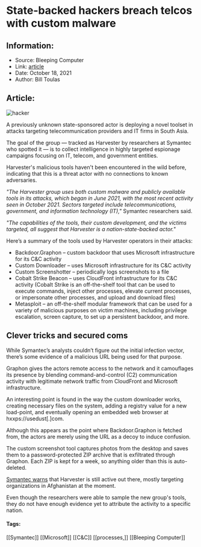 # State-backed hackers breach telcos with custom malware
### 

## Information:
+ Source: Bleeping Computer
+ Link: [article](https://www.bleepingcomputer.com/news/security/state-backed-hackers-breach-telcos-with-custom-malware/)
+ Date: October 18, 2021
+ Author: Bill Toulas


## Article:
![hacker](https://www.bleepstatic.com/content/hl-images/2020/10/01/Hacker.jpg?rand=138052571)


A previously unknown state-sponsored actor is deploying a novel toolset in attacks targeting telecommunication providers and IT firms in South Asia.


The goal of the group — tracked as Harvester by researchers at Symantec who spotted it — is to collect intelligence in highly targeted espionage campaigns focusing on IT, telecom, and government entities.


Harvester's malicious tools haven't been encountered in the wild before, indicating that this is a threat actor with no connections to known adversaries.


*"The Harvester group uses both custom malware and publicly available tools in its attacks, which began in June 2021, with the most recent activity seen in October 2021. Sectors targeted include telecommunications, government, and information technology (IT),"* Symantec researchers said.


*"The capabilities of the tools, their custom development, and the victims targeted, all suggest that Harvester is a nation-state-backed actor."*


Here’s a summary of the tools used by Harvester operators in their attacks:


* Backdoor.Graphon – custom backdoor that uses Microsoft infrastructure for its C&C activity
* Custom Downloader – uses Microsoft infrastructure for its C&C activity
* Custom Screenshotter – periodically logs screenshots to a file
* Cobalt Strike Beacon – uses CloudFront infrastructure for its C&C activity (Cobalt Strike is an off-the-shelf tool that can be used to execute commands, inject other processes, elevate current processes, or impersonate other processes, and upload and download files)
* Metasploit – an off-the-shelf modular framework that can be used for a variety of malicious purposes on victim machines, including privilege escalation, screen capture, to set up a persistent backdoor, and more.


Clever tricks and secured coms
------------------------------


While Symantec’s analysts couldn’t figure out the initial infection vector, there’s some evidence of a malicious URL being used for that purpose.


Graphon gives the actors remote access to the network and it camouflages its presence by blending command-and-control (C2) communication activity with legitimate network traffic from CloudFront and Microsoft infrastructure.


An interesting point is found in the way the custom downloader works, creating necessary files on the system, adding a registry value for a new load-point, and eventually opening an embedded web browser at hxxps://usedust[.]com.


Although this appears as the point where Backdoor.Graphon is fetched from, the actors are merely using the URL as a decoy to induce confusion.


The custom screenshot tool captures photos from the desktop and saves them to a password-protected ZIP archive that is exfiltrated through Graphon. Each ZIP is kept for a week, so anything older than this is auto-deleted.


[Symantec warns](https://symantec-enterprise-blogs.security.com/blogs/threat-intelligence/harvester-new-apt-attacks-asia) that Harvester is still active out there, mostly targeting organizations in Afghanistan at the moment.


Even though the researchers were able to sample the new group's tools, they do not have enough evidence yet to attribute the activity to a specific nation. 




#### Tags:
[[Symantec]] [[Microsoft]] [[C&C]] [[processes,]] [[Bleeping Computer]]
